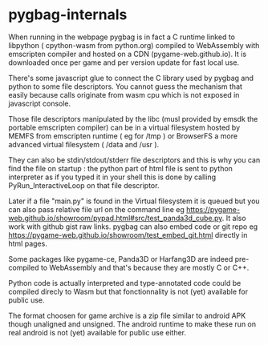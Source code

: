 # pygbag-internals

When running in the webpage pygbag is in fact a C runtime linked to libpython ( cpython-wasm from python.org) compiled to WebAssembly with emscripten compiler and hosted on a CDN (pygame-web.github.io). It is downloaded once per game and per version update for fast local use.

There's some javascript glue to connect the C library used by pygbag and python to some file descriptors. You cannot guess the mechanism that easily because calls originate from wasm cpu which is not exposed in javascript console.

Those file descriptors manipulated by the libc (musl provided by emsdk the portable emscripten compiler) can be in a virtual filesystem hosted by MEMFS from emscripten runtime ( eg for /tmp ) or BrowserFS a more advanced virtual filesystem ( /data and /usr ).

They can also be stdin/stdout/stderr file descriptors and this is why you can find the file on startup : the python part of html file is sent to python interpreter as if you typed it in your shell this is done by calling PyRun_InteractiveLoop on that file descriptor.

Later if a file "main.py" is found in the Virtual filesystem it is queued but you can also pass relative file url on the command line eg https://pygame-web.github.io/showroom/pypad.html#src/test_panda3d_cube.py. It also work with github gist raw links. pygbag can also embed code or git repo eg https://pygame-web.github.io/showroom/test_embed_git.html directly in html pages.

Some packages like pygame-ce, Panda3D or Harfang3D are indeed pre-compiled to WebAssembly and that's because they are mostly C or C++.

Python code is actually interpreted and type-annotated code could be compiled direcly to Wasm but that fonctionnality is not (yet) available for public use.

The format choosen for game archive is a zip file similar to android APK though unaligned and unsigned. The android runtime to make these run on real android is not (yet) available for public use either.
